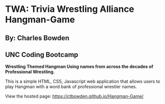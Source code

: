 # TWA: Trivia Wrestling Alliance Hangman-Game
## By: Charles Bowden
## UNC Coding Bootcamp
__Wrestling Themed Hangman Using names from across the decades of Professional Wrestling.__

This is a simple HTML, CSS, Javascript web application that allows users to play Hangman with a word bank of professional wrestler names.

View the hosted page: https://ctbowden.github.io/Hangman-Game/
